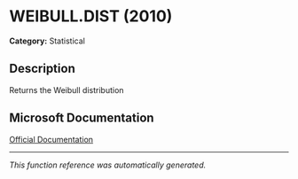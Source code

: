 # WEIBULL.DIST (2010)

**Category:** Statistical

## Description
Returns the Weibull distribution

## Microsoft Documentation
[Official Documentation](https://support.microsoft.com//en-us/office/weibull-dist-function-4e783c39-9325-49be-bbc9-a83ef82b45db)

---
*This function reference was automatically generated.*
